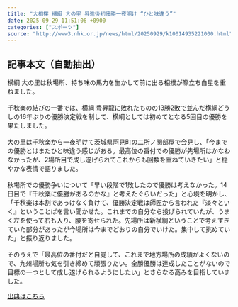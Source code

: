 ```yaml
---
title: "大相撲 横綱 大の里 昇進後初優勝一夜明け “ひと味違う”"
date: 2025-09-29 11:51:06 +0900
categories: ["スポーツ"]
source: "http://www3.nhk.or.jp/news/html/20250929/k10014935221000.html"
---
```


## 記事本文（自動抽出）
<div><div class="body-text">
										<p>横綱 大の里は秋場所、持ち味の馬力を生かして前に出る相撲が際立ち白星を重ねました。<br><br>千秋楽の結びの一番では、横綱 豊昇龍に敗れたものの13勝2敗で並んだ横綱どうしの16年ぶりの優勝決定戦を制して、横綱としては初めてとなる5回目の優勝を果たしました。<br><br>大の里は千秋楽から一夜明けて茨城県阿見町の二所ノ関部屋で会見し、「今までの優勝とはまたひと味違う感じがある。最高位の番付での優勝が先場所はかなわなかったが、2場所目で成し遂げられてこれからも回数を重ねていきたい」と穏やかな表情で語りました。<br><br>秋場所での優勝争いについて「早い段階で1敗したので優勝は考えなかった。14日目で『千秋楽に優勝があるのかな』と考えたぐらいだった」と心境を明かし、「千秋楽は本割であっけなく負けて、優勝決定戦は師匠から言われた『淡々といく』ということばを言い聞かせた。これまでの自分なら投げられていたが、うまく左を使って右も入り、腰を寄せられた。先場所は新横綱ということで考えすぎていた部分があったが今場所は今までどおりの自分でいけた。集中して挑めていた」と振り返りました。<br><br>そのうえで「最高位の番付だと自覚して、これまで地方場所の成績がよくないので、九州場所も気を引き締めて頑張りたい。全勝優勝は達成したことがないので目標の一つとして成し遂げられるようにしたい」とさらなる高みを目指していました。</p>
								</div>
							</div>

[出典はこちら](http://www3.nhk.or.jp/news/html/20250929/k10014935221000.html)
